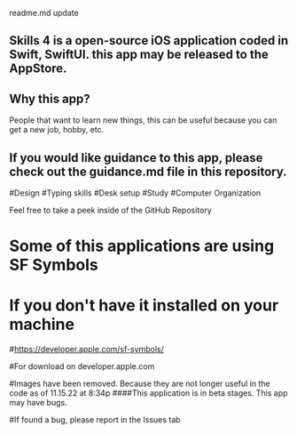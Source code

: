 readme.md update


## Skills 4 is a open-source iOS application coded in Swift, SwiftUI. this app may be released to the AppStore.

## Why this app?

People that want to learn new things, this can be useful because you can get a new job, hobby, etc. 

## If you would like guidance to this app, please check out the guidance.md file in this repository.


#Design #Typing skills #Desk setup #Study #Computer Organization

Feel free to take a peek inside of the GitHub Repository


# Some of this applications are using SF Symbols

# If you don't have it installed on your machine

#https://developer.apple.com/sf-symbols/

#For download on developer.apple.com

#Images have been removed. Because they are not longer useful in the code as of 11.15.22 at 8:34p
####This application is in beta stages. This app may have bugs.

#If found a bug, please report in the Issues tab

